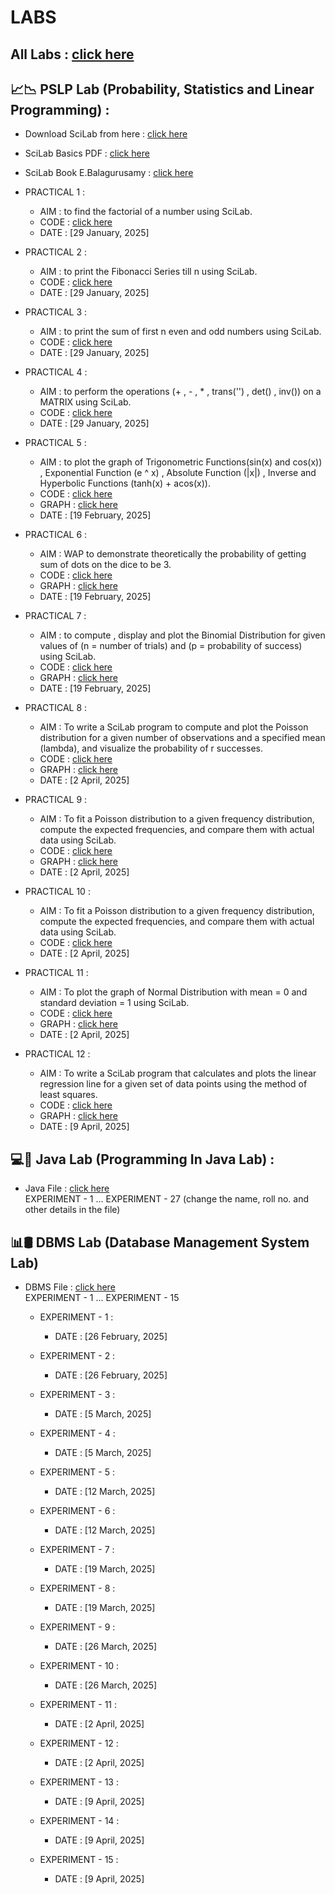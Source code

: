 # LABS

## All Labs : [click here](https://github.com/manakcodes/SEM-4/tree/f55b018734506b83eca2edf5099e096321354f68/LABS)

## 📈📉 PSLP Lab (Probability, Statistics and Linear Programming) :

-   Download SciLab from here : [click here](https://www.scilab.org/)

-   SciLab Basics PDF : [click here](https://github.com/manakcodes/SEM-4/blob/1e32e0d7c259c372c565e665523915a4c65c9dde/Labs/PSLP-Lab/SciLabBasics.pdf)

-   SciLab Book E.Balagurusamy : [click here](https://github.com/manakcodes/SEM-4/blob/1e32e0d7c259c372c565e665523915a4c65c9dde/Labs/PSLP-Lab/ScilLab-Basics-E-Balagrursamy.pdf)

-   PRACTICAL 1 :

    -   AIM : to find the factorial of a number using SciLab.
    -   CODE : [click here](https://github.com/manakcodes/SEM-4/blob/f55b018734506b83eca2edf5099e096321354f68/LABS/PSLP-Lab/Code/PRACTICAL_001_Factorial.sce)
    -   DATE : [29 January, 2025]

-   PRACTICAL 2 :

    -   AIM : to print the Fibonacci Series till n using SciLab.
    -   CODE : [click here](https://github.com/manakcodes/SEM-4/blob/f55b018734506b83eca2edf5099e096321354f68/LABS/PSLP-Lab/Code/PRACTICAL_002_FibonacciSeries.sce)
    -   DATE : [29 January, 2025]

-   PRACTICAL 3 :

    -   AIM : to print the sum of first n even and odd numbers using SciLab.
    -   CODE : [click here](https://github.com/manakcodes/SEM-4/blob/f55b018734506b83eca2edf5099e096321354f68/LABS/PSLP-Lab/Code/PRACTICAL_003_SumOfEvenOdd.sce)
    -   DATE : [29 January, 2025]

-   PRACTICAL 4 :

    -   AIM : to perform the operations (+ , - , \* , trans('') , det() , inv()) on a MATRIX using SciLab.
    -   CODE : [click here](https://github.com/manakcodes/SEM-4/blob/f55b018734506b83eca2edf5099e096321354f68/LABS/PSLP-Lab/Code/PRACTICAL_004_MatrixOperations.sce)
    -   DATE : [29 January, 2025]

-   PRACTICAL 5 :

    -   AIM : to plot the graph of Trigonometric Functions(sin(x) and cos(x)) , Exponential Function (e ^ x) , Absolute Function (|x|) , Inverse and Hyperbolic Functions (tanh(x) + acos(x)).
    -   CODE : [click here](https://github.com/manakcodes/SEM-4/blob/f55b018734506b83eca2edf5099e096321354f68/LABS/PSLP-Lab/Code/PRACTICAL_005_FunctionsGraph.sce)
    -   GRAPH : [click here](https://github.com/manakcodes/SEM-4/blob/f55b018734506b83eca2edf5099e096321354f68/LABS/PSLP-Lab/Graphs/PRACTICAL_005_Graph.pdf)
    -   DATE : [19 February, 2025]

-   PRACTICAL 6 :

    -   AIM : WAP to demonstrate theoretically the probability of getting sum of dots on the dice to be 3.
    -   CODE : [click here](https://github.com/manakcodes/SEM-4/blob/f55b018734506b83eca2edf5099e096321354f68/LABS/PSLP-Lab/Code/PRACTICAL_006_DiceProbability.sce)
    -   GRAPH : [click here](https://github.com/manakcodes/SEM-4/blob/f55b018734506b83eca2edf5099e096321354f68/LABS/PSLP-Lab/Graphs/PRACTICAL_006_Graph.pdf)
    -   DATE : [19 February, 2025]

-   PRACTICAL 7 :

    -   AIM : to compute , display and plot the Binomial Distribution for given values of (n = number of trials) and (p = probability of success) using SciLab.
    -   CODE : [click here](https://github.com/manakcodes/SEM-4/blob/f55b018734506b83eca2edf5099e096321354f68/LABS/PSLP-Lab/Code/PRACTICAL_007_BinomialDistribuition.sce)
    -   GRAPH : [click here](https://github.com/manakcodes/SEM-4/blob/f55b018734506b83eca2edf5099e096321354f68/LABS/PSLP-Lab/Graphs/PRACTICAL_007_Graph.pdf)
    -   DATE : [19 February, 2025]

-   PRACTICAL 8 :

    -   AIM : To write a SciLab program to compute and plot the Poisson distribution for a given number of observations and a specified mean (lambda), and visualize the probability of r successes.
    -   CODE : [click here](https://github.com/manakcodes/SEM-4/blob/f55b018734506b83eca2edf5099e096321354f68/LABS/PSLP-Lab/Code/PRACTICAL_008_FitBinomialDistribution.sce)
    -   GRAPH : [click here](https://github.com/manakcodes/SEM-4/blob/f55b018734506b83eca2edf5099e096321354f68/LABS/PSLP-Lab/Graphs/PRACTICAL_008_Graph.pdf)
    -   DATE : [2 April, 2025]

-   PRACTICAL 9 :

    -   AIM : To fit a Poisson distribution to a given frequency distribution, compute the expected frequencies, and compare them with actual data using SciLab.
    -   CODE : [click here](https://github.com/manakcodes/SEM-4/blob/f55b018734506b83eca2edf5099e096321354f68/LABS/PSLP-Lab/Code/PRACTICAL_009_Posisson.sce)
    -   GRAPH : [click here](https://github.com/manakcodes/SEM-4/blob/f55b018734506b83eca2edf5099e096321354f68/LABS/PSLP-Lab/Graphs/PRACTICAL_009_Graph.pdf)
    -   DATE : [2 April, 2025]

-   PRACTICAL 10 :

    -   AIM : To fit a Poisson distribution to a given frequency distribution, compute the expected frequencies, and compare them with actual data using SciLab.
    -   CODE : [click here](https://github.com/manakcodes/SEM-4/blob/f55b018734506b83eca2edf5099e096321354f68/LABS/PSLP-Lab/Code/PRACTICAL_010_FitPosisson.sce)
    -   DATE : [2 April, 2025]

-   PRACTICAL 11 :

    -   AIM : To plot the graph of Normal Distribution with mean = 0 and standard deviation = 1 using SciLab.
    -   CODE : [click here](https://github.com/manakcodes/SEM-4/blob/f55b018734506b83eca2edf5099e096321354f68/LABS/PSLP-Lab/Code/PRACTICAL_011_NormalDistribution.sce)
    -   GRAPH : [click here](https://github.com/manakcodes/SEM-4/blob/f55b018734506b83eca2edf5099e096321354f68/LABS/PSLP-Lab/Graphs/PRACTICAL_011_Graph.pdf)
    -   DATE : [2 April, 2025]

-   PRACTICAL 12 :
    -   AIM : To write a SciLab program that calculates and plots the linear regression line for a given set of data points using the method of least squares.
    -   CODE : [click here](https://github.com/manakcodes/SEM-4/blob/f55b018734506b83eca2edf5099e096321354f68/LABS/PSLP-Lab/Code/PRACTICAL_012_LinearRegresion.sce)
    -   GRAPH : [click here](https://github.com/manakcodes/SEM-4/blob/f55b018734506b83eca2edf5099e096321354f68/LABS/PSLP-Lab/Graphs/PRACTICAL_012_Graph.pdf)
    -   DATE : [9 April, 2025]

## 💻💭 Java Lab (Programming In Java Lab) :

-   Java File : [click here](https://github.com/manakcodes/SEM-4/blob/6a24912ff7bb9528d7dc73a0e89681480f7246ea/LABS/Java-Lab/JAVA%20PROGRAMMING%20(AMAN%20KUMAR)((IT-3)).pdf)  
    EXPERIMENT - 1 ... EXPERIMENT - 27
    (change the name, roll no. and other details in the file)

<!-- -   PRACTICAL 1 :

    -   AIM :

        <i>Design a Java program to find the biggest of the 3 given integers.

        DESCRIPTION :

        The name of the class should be Largest having data members num1, num2, num3 and res. Member functions of the class are
        inputData(), findLargest(), displayLargest(). Make a separate class to create void main.</i>

    -   CODE : [click here](https://github.com/manakcodes/SEM-4/blob/4ce6785a6f78298c0811239213c0ef11c89b467c/Labs/Java-Lab/SOURCE-CODE/TestLargest.java)
    -   CODE PDF : [click here](https://github.com/manakcodes/SEM-4/blob/4ce6785a6f78298c0811239213c0ef11c89b467c/Labs/Java-Lab/CODE-PDFs/PRACTICAL_01_CODE.pdf)
    -   OUTPUT PDF : [click here](https://github.com/manakcodes/SEM-4/blob/4ce6785a6f78298c0811239213c0ef11c89b467c/Labs/Java-Lab/OUTPUTS/PRACTICAL_01_OUTPUT.pdf)
    -   DATE :

-   PRACTICAL 2 :

    -   AIM :

        <i>Design a Java program to define a class, describe its constructor, overload the constructor and instantiate the object (class name : Shapes)</i>

    -   CODE : [click here](https://github.com/manakcodes/SEM-4/blob/4ce6785a6f78298c0811239213c0ef11c89b467c/Labs/Java-Lab/SOURCE-CODE/TestShapes.java)
    -   CODE PDF : [click here](https://github.com/manakcodes/SEM-4/blob/4ce6785a6f78298c0811239213c0ef11c89b467c/Labs/Java-Lab/CODE-PDFs/PRACTICAL_02_CODE.pdf)
    -   OUTPUT PDF : [click here](https://github.com/manakcodes/SEM-4/blob/4ce6785a6f78298c0811239213c0ef11c89b467c/Labs/Java-Lab/OUTPUTS/PRACTICAL_02_OUTPUT.pdf)
    -   DATE :

-   PRACTICAL 3 :

    -   AIM :
        Design a Java program to demonstrate the use of nested class.
    -   CODE : [click here](https://github.com/manakcodes/SEM-4/blob/4ce6785a6f78298c0811239213c0ef11c89b467c/Labs/Java-Lab/SOURCE-CODE/TestNestedClass.java)
    -   CODE PDF : [click here](https://github.com/manakcodes/SEM-4/blob/4ce6785a6f78298c0811239213c0ef11c89b467c/Labs/Java-Lab/CODE-PDFs/PRACTICAL_03_CODE.pdf)
    -   OUTPUT PDF : [click here](https://github.com/manakcodes/SEM-4/blob/4ce6785a6f78298c0811239213c0ef11c89b467c/Labs/Java-Lab/OUTPUTS/PRACTICAL_03_OUTPUT.pdf)
    -   DATE :

-   PRACTICAL 4 :

    -   AIM :

        <i>Design a Java program to print all the real solutions of the quadratic equation ax2 + bx + c = 0, read in the values of a,b,c and use the quadratic formula. If the Discriminant (b2 - 4ac) is negative, display a message stating there are no real solutions.

        DESCRIPTION :

        The name of the class is Quadratic, having data members a,b,c,r1,r2. Member functions of the class are inputEquation(), findRoots(), and displayRoots(). Make a separate class for void main.</i>

    -   CODE : [click here](https://github.com/manakcodes/SEM-4/blob/4ce6785a6f78298c0811239213c0ef11c89b467c/Labs/Java-Lab/SOURCE-CODE/TestQuadratic.java)
    -   CODE PDF : [click here](https://github.com/manakcodes/SEM-4/blob/4ce6785a6f78298c0811239213c0ef11c89b467c/Labs/Java-Lab/CODE-PDFs/PRACTICAL_04_CODE.pdf)
    -   OUTPUT PDF : [click here](https://github.com/manakcodes/SEM-4/blob/4ce6785a6f78298c0811239213c0ef11c89b467c/Labs/Java-Lab/OUTPUTS/PRACTICAL_04_OUTPUT.pdf)
    -   DATE :

-   PRACTICAL 5 :

    -   AIM :

        <i>Design a Java Program that uses both recursive and non recursive methods to print the n - th value of the Fibonacci Sequence.</i>

    -   CODE : [click here](https://github.com/manakcodes/SEM-4/blob/4ce6785a6f78298c0811239213c0ef11c89b467c/Labs/Java-Lab/SOURCE-CODE/TestFibonacci.java)
    -   CODE PDF : [click here](https://github.com/manakcodes/SEM-4/blob/4ce6785a6f78298c0811239213c0ef11c89b467c/Labs/Java-Lab/CODE-PDFs/PRACTICAL_05_CODE.pdf)
    -   OUTPUT PDF : [click here](https://github.com/manakcodes/SEM-4/blob/4ce6785a6f78298c0811239213c0ef11c89b467c/Labs/Java-Lab/OUTPUTS/PRACTICAL_05_OUTPUT.pdf)
    -   DATE : -->

## 📊🛢️ DBMS Lab (Database Management System Lab)

-   DBMS File : [click here](https://github.com/manakcodes/SEM-4/blob/4ce6785a6f78298c0811239213c0ef11c89b467c/Labs/DBMS-Lab/dbms%20file.pdf)  
    EXPERIMENT - 1 ... EXPERIMENT - 15

    -   EXPERIMENT - 1 :

        -   DATE : [26 February, 2025]

    -   EXPERIMENT - 2 :
        -   DATE : [26 February, 2025]
    -   EXPERIMENT - 3 :

        -   DATE : [5 March, 2025]

    -   EXPERIMENT - 4 :

        -   DATE : [5 March, 2025]

    -   EXPERIMENT - 5 :

        -   DATE : [12 March, 2025]

    -   EXPERIMENT - 6 :
        -   DATE : [12 March, 2025]
    -   EXPERIMENT - 7 :

        -   DATE : [19 March, 2025]

    -   EXPERIMENT - 8 :

        -   DATE : [19 March, 2025]

    -   EXPERIMENT - 9 :

        -   DATE : [26 March, 2025]

    -   EXPERIMENT - 10 :

        -   DATE : [26 March, 2025]

    -   EXPERIMENT - 11 :

        -   DATE : [2 April, 2025]

    -   EXPERIMENT - 12 :

        -   DATE : [2 April, 2025]

    -   EXPERIMENT - 13 :

        -   DATE : [9 April, 2025]

    -   EXPERIMENT - 14 :

        -   DATE : [9 April, 2025]

    -   EXPERIMENT - 15 :
        -   DATE : [9 April, 2025]
